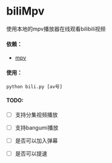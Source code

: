 # biliMpv  

使用本地的mpv播放器在线观看bilibili视频

#### 依赖：  
* [mpv](https://github.com/mpv-player/mpv) 

#### 使用：  
`python bili.py [av号]`  

#### TODO:  
- [ ] 支持分集视频播放  
- [ ] 支持bangumi播放  
- [ ] 是否可以加入弹幕    
- [ ] 是否可以提速  

